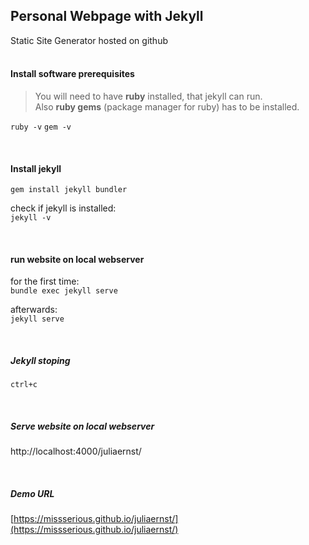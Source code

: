 
Personal Webpage with Jekyll
---
Static Site Generator hosted on github<br/><br/>

#### Install software prerequisites

>You will need to have **ruby** installed, that jekyll can run. <br>
Also **ruby gems** (package manager for ruby) has to be installed. 


```ruby -v``` 
```gem -v``` 
   
<br/>


#### Install jekyll
```gem install jekyll bundler```


check if jekyll is installed: <br>
```jekyll -v```

<br/>

#### run website on local webserver
for the first time: <br>
```bundle exec jekyll serve```

afterwards:  <br>
```jekyll serve```
    
<br/>

##### Jekyll stoping
`ctrl+c`

<br/>

##### Serve website on local webserver
http://localhost:4000/juliaernst/

<br/>

##### Demo URL
[https://missserious.github.io/juliaernst/](https://missserious.github.io/juliaernst/)





